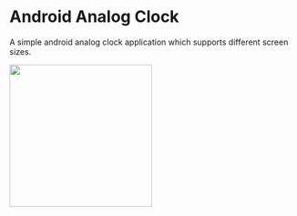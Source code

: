 # Android Analog Clock

A simple android analog clock application which supports different screen sizes.

<img src="https://github.com/dbore/Android-Analog-Clock/screenshot.png" width="250">

